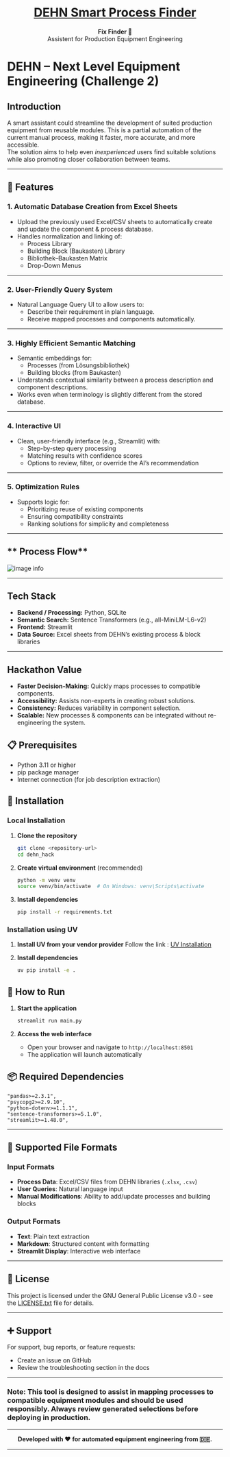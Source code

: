 <h1 align="center">
  <a href="">
    DEHN Smart Process Finder 
  </a>
</h1>
<p align="center">
  <strong>Fix Finder 📑</strong>
  <br>
  Assistent for Production Equipment Engineering
</p>

# **DEHN – Next Level Equipment Engineering (Challenge 2)**

## **Introduction**
A smart assistant could streamline the development of suited production equipment from reusable modules. This is a partial automation of the current manual process, making it faster, more accurate, and more accessible.  
The solution aims to help even *inexperienced* users find suitable solutions while also promoting closer collaboration between teams.

---

## **🚀 Features**

### **1. Automatic Database Creation from Excel Sheets**
- Upload the previously used Excel/CSV sheets to automatically create and update the component & process database.
- Handles normalization and linking of:
  - Process Library
  - Building Block (Baukasten) Library
  - Bibliothek–Baukasten Matrix
  - Drop-Down Menus

---

### **2. User-Friendly Query System**
- Natural Language Query UI to allow users to:
  - Describe their requirement in plain language.
  - Receive mapped processes and components automatically.

---

### **3. Highly Efficient Semantic Matching**
- Semantic embeddings for:
  - Processes (from Lösungsbibliothek)
  - Building blocks (from Baukasten)
- Understands contextual similarity between a process description and component descriptions.
- Works even when terminology is slightly different from the stored database.

---

### **4. Interactive UI**
- Clean, user-friendly interface (e.g., Streamlit) with:
  - Step-by-step query processing
  - Matching results with confidence scores
  - Options to review, filter, or override the AI’s recommendation

---

### **5. Optimization Rules**
- Supports logic for:
  - Prioritizing reuse of existing components
  - Ensuring compatibility constraints
  - Ranking solutions for simplicity and completeness


---

## ** Process Flow**
![image info](./images/process_graph.png)


---

## **Tech Stack**
- **Backend / Processing:** Python, SQLite
- **Semantic Search:** Sentence Transformers (e.g., all-MiniLM-L6-v2)
- **Frontend:** Streamlit
- **Data Source:** Excel sheets from DEHN’s existing process & block libraries

---

## **Hackathon Value**
- **Faster Decision-Making:** Quickly maps processes to compatible components.
- **Accessibility:** Assists non-experts in creating robust solutions.
- **Consistency:** Reduces variability in component selection.
- **Scalable:** New processes & components can be integrated without re-engineering the system.

## 📋 Prerequisites

- Python 3.11 or higher
- pip package manager
- Internet connection (for job description extraction)

## 🔧 Installation

### Local Installation

1. **Clone the repository**
   ```bash
   git clone <repository-url>
   cd dehn_hack
   ```

2. **Create virtual environment** (recommended)
   ```bash
   python -m venv venv
   source venv/bin/activate  # On Windows: venv\Scripts\activate
   ```

3. **Install dependencies**
   ```bash
   pip install -r requirements.txt
   ```

### Installation using UV

1. **Install UV from your vendor provider**
   Follow the link : [UV Installation](https://docs.astral.sh/uv/getting-started/installation/)

2. **Install dependencies**
   ```bash
   uv pip install -e .
   ```

## 🚀 How to Run

1. **Start the application**
   ```bash
   streamlit run main.py
   ```

2. **Access the web interface**
   - Open your browser and navigate to `http://localhost:8501`
   - The application will launch automatically

## 📦 Required Dependencies

```
"pandas>=2.3.1",
"psycopg2>=2.9.10",
"python-dotenv>=1.1.1",
"sentence-transformers>=5.1.0",
"streamlit>=1.48.0",
```
---

## 💾 Supported File Formats

### Input Formats
- **Process Data**: Excel/CSV files from DEHN libraries (`.xlsx`, `.csv`)
- **User Queries**: Natural language input
- **Manual Modifications**: Ability to add/update processes and building blocks

### Output Formats
- **Text**: Plain text extraction
- **Markdown**: Structured content with formatting
- **Streamlit Display**: Interactive web interface

---

## 📄 License

This project is licensed under the GNU General Public License v3.0 - see the [LICENSE.txt](LICENSE.txt) file for details.

---

## ➕ Support

For support, bug reports, or feature requests:
- Create an issue on GitHub
- Review the troubleshooting section in the docs

---

### **Note**: This tool is designed to assist in mapping processes to compatible equipment modules and should be used responsibly. Always review generated selections before deploying in production.

---

<p align="center"><strong>Developed with ❤️ for automated equipment engineering from 🇩🇪.</strong></p>


---